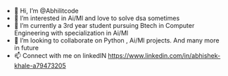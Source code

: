- 👋 Hi, I’m @Abhilitcode
- 👀 I’m interested in Ai/Ml and love to solve dsa sometimes
- 🌱 I’m currently a 3rd year student pursuing Btech in Computer Engineering with specialization in Ai/Ml
- 💞️ I’m looking to collaborate on Python , Ai/Ml projects. And many more in future
- 📫 Connect with me on linkedIN https://www.linkedin.com/in/abhishek-khale-a79473205

<!---
Abhilitcode/Abhilitcode is a ✨ special ✨ repository because its `README.md` (this file) appears on your GitHub profile.
You can click the Preview link to take a look at your changes.
--->
